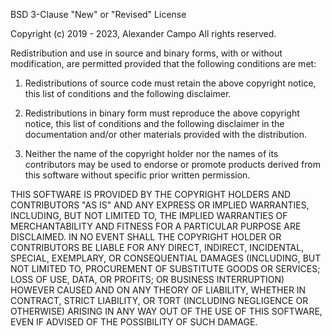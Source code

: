 BSD 3-Clause "New" or "Revised" License

Copyright (c) 2019 - 2023, Alexander Campo
All rights reserved.

Redistribution and use in source and binary forms, with or without modification, are 
permitted provided that the following conditions are met:

1. Redistributions of source code must retain the above copyright notice, this list 
   of conditions and the following disclaimer.

2. Redistributions in binary form must reproduce the above copyright notice, this list 
   of conditions and the following disclaimer in the documentation and/or other materials 
   provided with the distribution.

3. Neither the name of the copyright holder nor the names of its contributors may be used 
   to endorse or promote products derived from this software without specific prior written 
   permission. 

THIS SOFTWARE IS PROVIDED BY THE COPYRIGHT HOLDERS AND CONTRIBUTORS "AS IS" AND ANY EXPRESS 
OR IMPLIED WARRANTIES, INCLUDING, BUT NOT LIMITED TO, THE IMPLIED WARRANTIES OF MERCHANTABILITY 
AND FITNESS FOR A PARTICULAR PURPOSE ARE DISCLAIMED. IN NO EVENT SHALL THE COPYRIGHT HOLDER OR 
CONTRIBUTORS BE LIABLE FOR ANY DIRECT, INDIRECT, INCIDENTAL, SPECIAL, EXEMPLARY, OR CONSEQUENTIAL 
DAMAGES (INCLUDING, BUT NOT LIMITED TO, PROCUREMENT OF SUBSTITUTE GOODS OR SERVICES; LOSS OF USE, 
DATA, OR PROFITS; OR BUSINESS INTERRUPTION) HOWEVER CAUSED AND ON ANY THEORY OF LIABILITY, WHETHER 
IN CONTRACT, STRICT LIABILITY, OR TORT (INCLUDING NEGLIGENCE OR OTHERWISE) ARISING IN ANY WAY OUT 
OF THE USE OF THIS SOFTWARE, EVEN IF ADVISED OF THE POSSIBILITY OF SUCH DAMAGE.
